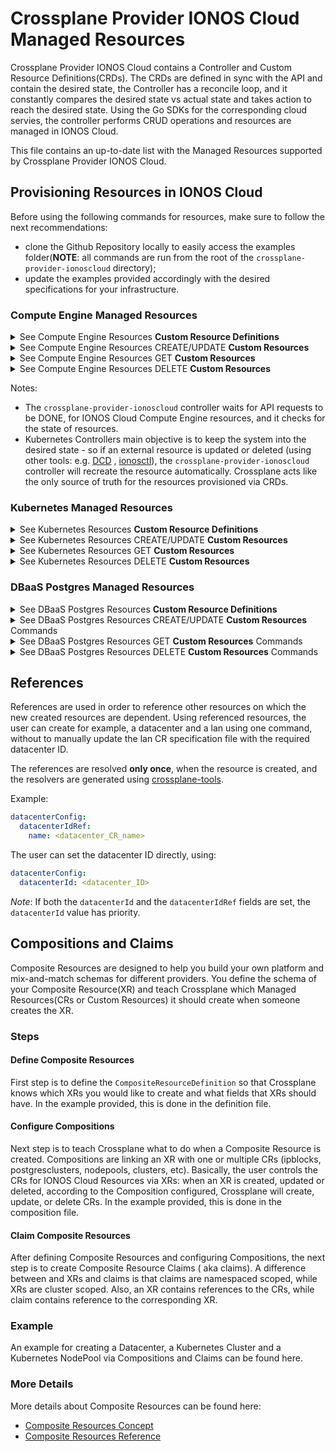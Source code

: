 # Crossplane Provider IONOS Cloud Managed Resources

Crossplane Provider IONOS Cloud contains a Controller and Custom Resource Definitions(CRDs). The CRDs are defined in
sync with the API and contain the desired state, the Controller has a reconcile loop, and it constantly compares the
desired state vs actual state and takes action to reach the desired state. Using the Go SDKs for the corresponding cloud
servies, the controller performs CRUD operations and resources are managed in IONOS Cloud.

This file contains an up-to-date list with the Managed Resources supported by Crossplane Provider IONOS Cloud.

## Provisioning Resources in IONOS Cloud

Before using the following commands for resources, make sure to follow the next recommendations:

- clone the Github Repository locally to easily access the examples folder(**NOTE**: all commands are run from the root
  of the `crossplane-provider-ionoscloud` directory);
- update the examples provided accordingly with the desired specifications for your infrastructure.

### Compute Engine Managed Resources

<details >
<summary title="Click to toggle">See Compute Engine Resources <b>Custom Resource Definitions</b></summary>

| RESOURCES IN IONOS CLOUD | CUSTOM RESOURCE DEFINITION                       |
|--------------------------|--------------------------------------------------|
| IPBlocks                 | `ipblocks.compute.ionoscloud.crossplane.io`      |
| Datacenters              | `datacenters.compute.ionoscloud.crossplane.io`   |
| Servers                  | `servers.compute.ionoscloud.crossplane.io`       |
| Volumes                  | `volumes.compute.ionoscloud.crossplane.io`       |
| Lans                     | `lans.compute.ionoscloud.crossplane.io`          |
| NICs                     | `nics.compute.ionoscloud.crossplane.io`          |
| FirewallRules            | `firewallrules.compute.ionoscloud.crossplane.io` |
| IPFailovers              | `ipfailovers.compute.ionoscloud.crossplane.io`   |

</details>

<details >
<summary title="Click to toggle">See Compute Engine Resources CREATE/UPDATE <b>Custom Resources</b></summary>

| CUSTOM RESOURCE | CREATE/UPDATE                                                                         |
|-----------------|---------------------------------------------------------------------------------------|
| IPBlock         | <pre lang="bash">kubectl apply -f examples/ionoscloud/compute/ipblock.yaml</pre>      | 
| Datacenter      | <pre lang="bash">kubectl apply -f examples/ionoscloud/compute/datacenter.yaml</pre>   | 
| Server          | <pre lang="bash">kubectl apply -f examples/ionoscloud/compute/server.yaml</pre>       | 
| Volume          | <pre lang="bash">kubectl apply -f examples/ionoscloud/compute/volume.yaml</pre>       | 
| Lan             | <pre lang="bash">kubectl apply -f examples/ionoscloud/compute/lan.yaml</pre>          | 
| NIC             | <pre lang="bash">kubectl apply -f examples/ionoscloud/compute/nic.yaml</pre>          | 
| FirewallRule    | <pre lang="bash">kubectl apply -f examples/ionoscloud/compute/firewallrule.yaml</pre> | 
| IPFailover      | <pre lang="bash">kubectl apply -f examples/ionoscloud/compute/ipfailover.yaml</pre>   | 

</details>

<details >
<summary title="Click to toggle">See Compute Engine Resources GET <b>Custom Resources</b></summary>

| CUSTOM RESOURCE | GET                                              | GET MORE DETAILS                                         |
|-----------------|--------------------------------------------------|----------------------------------------------------------|
| IPBlock         | <pre lang="bash">kubectl get ipblocks</pre>      | <pre lang="bash">kubectl get ipblocks -o wide</pre>      |
| Datacenter      | <pre lang="bash">kubectl get datacenters</pre>   | <pre lang="bash">kubectl get datacenters -o wide</pre>   |
| Server          | <pre lang="bash">kubectl get servers</pre>       | <pre lang="bash">kubectl get servers -o wide</pre>       |
| Volume          | <pre lang="bash">kubectl get volumes</pre>       | <pre lang="bash">kubectl get volumes -o wide</pre>       |
| Lan             | <pre lang="bash">kubectl get lans</pre>          | <pre lang="bash">kubectl get lans -o wide</pre>          |
| NIC             | <pre lang="bash">kubectl get nics</pre>          | <pre lang="bash">kubectl get nics -o wide</pre>          |
| FirewallRule    | <pre lang="bash">kubectl get firewallrules</pre> | <pre lang="bash">kubectl get firewallrules -o wide</pre> |
| IPFailover      | <pre lang="bash">kubectl get ipfailovers</pre>   | <pre lang="bash">kubectl get ipfailovers -o wide</pre>   |

</details>

<details >
<summary title="Click to toggle">See Compute Engine Resources DELETE <b>Custom Resources</b></summary>

| CUSTOM RESOURCE | DELETE                                                                                 |
|-----------------|----------------------------------------------------------------------------------------|
| IPBlock         | <pre lang="bash">kubectl delete -f examples/ionoscloud/compute/ipblock.yaml</pre>      | 
| Datacenter      | <pre lang="bash">kubectl delete -f examples/ionoscloud/compute/datacenter.yaml</pre>   | 
| Server          | <pre lang="bash">kubectl delete -f examples/ionoscloud/compute/server.yaml</pre>       | 
| Volume          | <pre lang="bash">kubectl delete -f examples/ionoscloud/compute/volume.yaml</pre>       | 
| Lan             | <pre lang="bash">kubectl delete -f examples/ionoscloud/compute/lan.yaml</pre>          | 
| NIC             | <pre lang="bash">kubectl delete -f examples/ionoscloud/compute/nic.yaml</pre>          | 
| FirewallRule    | <pre lang="bash">kubectl delete -f examples/ionoscloud/compute/firewallrule.yaml</pre> | 
| IPFailover      | <pre lang="bash">kubectl delete -f examples/ionoscloud/compute/ipfailover.yaml</pre>   | 

</details>

Notes:

- The `crossplane-provider-ionoscloud` controller waits for API requests to be DONE, for IONOS Cloud Compute Engine
  resources, and it checks for the state of resources.
- Kubernetes Controllers main objective is to keep the system into the desired state - so if an external resource is
  updated or deleted (using other tools: e.g. [DCD](https://dcd.ionos.com/latest/)
  , [ionosctl](https://github.com/ionos-cloud/ionosctl)), the `crossplane-provider-ionoscloud` controller will recreate
  the resource automatically. Crossplane acts like the only source of truth for the resources provisioned via CRDs.

### Kubernetes Managed Resources

<details >
<summary title="Click to toggle">See Kubernetes Resources <b>Custom Resource Definitions</b></summary>

| RESOURCES IN IONOS CLOUD | CUSTOM RESOURCE DEFINITION               |
|--------------------------|------------------------------------------|
| K8s Clusters             | `clusters.k8s.ionoscloud.crossplane.io`  |
| K8s NodePools            | `nodepools.k8s.ionoscloud.crossplane.io` |

</details>

<details >
<summary title="Click to toggle">See Kubernetes Resources CREATE/UPDATE <b>Custom Resources</b></summary>

| CUSTOM RESOURCE | CREATE/UPDATE                                                                     |
|-----------------|-----------------------------------------------------------------------------------|
| K8s Cluster     | <pre lang="bash">kubectl apply -f examples/ionoscloud/k8s/k8s-cluster.yaml</pre>  | 
| K8s NodePool    | <pre lang="bash">kubectl apply -f examples/ionoscloud/k8s/k8s-nodepool.yaml</pre> | 

</details>

<details >
<summary title="Click to toggle">See Kubernetes Resources GET <b>Custom Resources</b></summary>

| CUSTOM RESOURCE | GET                                                                       | GET MORE DETAILS                                                                  |
|-----------------|---------------------------------------------------------------------------|-----------------------------------------------------------------------------------|
| K8s Cluster     | <pre lang="bash">kubectl get clusters.k8s.ionoscloud.crossplane.io</pre>  | <pre lang="bash">kubectl get clusters.k8s.ionoscloud.crossplane.io -o wide</pre>  | 
| K8s NodePool    | <pre lang="bash">kubectl get nodepools.k8s.ionoscloud.crossplane.io</pre> | <pre lang="bash">kubectl get nodepools.k8s.ionoscloud.crossplane.io -o wide</pre> | 

</details>

<details >
<summary title="Click to toggle">See Kubernetes Resources DELETE <b>Custom Resources</b></summary>

| CUSTOM RESOURCE | DELETE                                                                             |
|-----------------|------------------------------------------------------------------------------------|
| K8s Cluster     | <pre lang="bash">kubectl delete -f examples/ionoscloud/k8s/k8s-cluster.yaml</pre>  | 
| K8s NodePool    | <pre lang="bash">kubectl delete -f examples/ionoscloud/k8s/k8s-nodepool.yaml</pre> | 

</details>

### DBaaS Postgres Managed Resources

<details >
<summary title="Click to toggle">See DBaaS Postgres Resources <b>Custom Resource Definitions</b></summary>

| RESOURCES IN IONOS CLOUD | CUSTOM RESOURCE DEFINITION                        |
|--------------------------|---------------------------------------------------|
| DBaaS Postgres Clusters  | `postgresclusters.dbaas.ionoscloud.crossplane.io` |

</details>

<details >
<summary title="Click to toggle">See DBaaS Postgres Resources CREATE/UPDATE <b>Custom Resources</b> Commands</summary>

| RESOURCE               | CREATE/UPDATE                                                                           |
|------------------------|-----------------------------------------------------------------------------------------|
| DBaaS Postgres Cluster | <pre lang="bash">kubectl apply -f examples/ionoscloud/dbaas/postgres-cluster.yaml</pre> |

</details>

<details >
<summary title="Click to toggle">See DBaaS Postgres Resources GET <b>Custom Resources</b> Commands</summary>

| RESOURCE               | GET                                                 | GET MORE DETAILS                                            |
|------------------------|-----------------------------------------------------|-------------------------------------------------------------|
| DBaaS Postgres Cluster | <pre lang="bash">kubectl get postgresclusters</pre> | <pre lang="bash">kubectl get postgresclusters -o wide</pre> |

</details>

<details >
<summary title="Click to toggle">See DBaaS Postgres Resources DELETE <b>Custom Resources</b> Commands</summary>

| RESOURCE               | CREATE/UPDATE                                                                            |
|------------------------|------------------------------------------------------------------------------------------|
| DBaaS Postgres Cluster | <pre lang="bash">kubectl delete -f examples/ionoscloud/dbaas/postgres-cluster.yaml</pre> |

</details>

## References

References are used in order to reference other resources on which the new created resources are dependent. Using
referenced resources, the user can create for example, a datacenter and a lan using one command, without to manually
update the lan CR specification file with the required datacenter ID.

The references are resolved **only once**, when the resource is created, and the resolvers are generated
using [crossplane-tools](https://github.com/crossplane/crossplane-tools).

Example:

```yaml
datacenterConfig:
  datacenterIdRef:
    name: <datacenter_CR_name>
```

The user can set the datacenter ID directly, using:

```yaml
datacenterConfig:
  datacenterId: <datacenter_ID>
```

_Note_: If both the `datacenterId` and the `datacenterIdRef` fields are set, the `datacenterId` value has priority.

## Compositions and Claims

Composite Resources are designed to help you build your own platform and mix-and-match schemas for different providers.
You define the schema of your Composite Resource(XR) and teach Crossplane which Managed Resources(CRs or Custom
Resources) it should create when someone creates the XR.

### Steps

#### Define Composite Resources

First step is to define the `CompositeResourceDefinition` so that Crossplane knows which XRs you would like to create
and what fields that XRs should have. In the example provided, this is done in the definition file.

#### Configure Compositions

Next step is to teach Crossplane what to do when a Composite Resource is created. Compositions are linking an XR with
one or multiple CRs (ipblocks, postgresclusters, nodepools, clusters, etc). Basically, the user controls the CRs for
IONOS Cloud Resources via XRs: when an XR is created, updated or deleted, according to the Composition configured,
Crossplane will create, update, or delete CRs. In the example provided, this is done in the composition file.

#### Claim Composite Resources

After defining Composite Resources and configuring Compositions, the next step is to create Composite Resource Claims (
aka claims). A difference between and XRs and claims is that claims are namespaced scoped, while XRs are cluster scoped.
Also, an XR contains references to the CRs, while claim contains reference to the corresponding XR.

### Example

An example for creating a Datacenter, a Kubernetes Cluster and a Kubernetes NodePool via Compositions and Claims can be
found here.

### More Details

More details about Composite Resources can be found here:

- [Composite Resources Concept](https://crossplane.io/docs/v1.7/concepts/composition.html)
- [Composite Resources Reference](https://crossplane.io/docs/v1.7/reference/composition.html)
